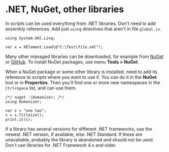 # .NET, NuGet, other libraries

In scripts can be used everything from .NET libraries. Don't need to add assembly references. Add just `using` directives that aren't in file `global.cs`.

```
using System.Xml.Linq;

var x = XElement.Load(@"C:\Test\file.xml");
```

Many other managed libraries can be downloaded, for example from [NuGet](https://www.google.com/search?q=NuGet) or [GitHub](https://www.google.com/search?q=GitHub+.NET+libraries). To install NuGet packages, use menu **Tools > NuGet**.

When a NuGet package or some other library is installed, need to add its reference to scripts where you want to use it. You can do it in the **NuGet** tool or in **Properties**. Then you'll find one or more new namespaces in the `Ctrl+Space` list, and can use them.

```
/*/ nuget -\Humanizer; /*/
using Humanizer;

var s = "one two";
s = s.Titleize();
print.it(s);
```

If a library has several versions for different .NET frameworks, use the newest .NET version, if available, else .NET Standard. If these are unavailable, probably the library is abandoned and should not be used. Don't use libraries for .NET Framework 4.x and older.